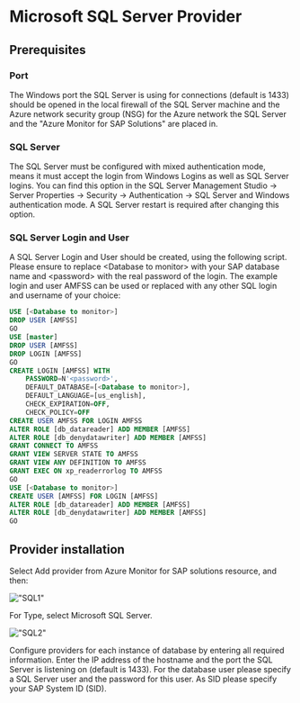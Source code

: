 # **Microsoft SQL Server Provider**

## Prerequisites

### Port

The Windows port the SQL Server is using for connections (default is 1433) should be opened in the local firewall of the SQL Server machine and the Azure network security group (NSG) for the Azure network the SQL Server and the "Azure Monitor for SAP Solutions" are placed in.

### SQL Server

The SQL Server must be configured with mixed authentication mode, means it must accept the login from Windows Logins as well as SQL Server logins. You can find this option in the SQL Server Management Studio -> Server Properties -> Security -> Authentication -> SQL Server and Windows authentication mode. A SQL Server restart is required after changing this option.

### SQL Server Login and User

A SQL Server Login and User should be created, using the following script. Please ensure to replace \<Database to monitor\> with your SAP database name and \<password\> with the real password of the login. The example login and user AMFSS can be used or replaced with any other SQL login and username of your choice:

```sql
USE [<Database to monitor>]
DROP USER [AMFSS]
GO
USE [master]
DROP USER [AMFSS]
DROP LOGIN [AMFSS]
GO
CREATE LOGIN [AMFSS] WITH 
    PASSWORD=N'<password>', 
    DEFAULT_DATABASE=[<Database to monitor>], 
    DEFAULT_LANGUAGE=[us_english], 
    CHECK_EXPIRATION=OFF, 
    CHECK_POLICY=OFF
CREATE USER AMFSS FOR LOGIN AMFSS
ALTER ROLE [db_datareader] ADD MEMBER [AMFSS]
ALTER ROLE [db_denydatawriter] ADD MEMBER [AMFSS]
GRANT CONNECT TO AMFSS
GRANT VIEW SERVER STATE TO AMFSS
GRANT VIEW ANY DEFINITION TO AMFSS
GRANT EXEC ON xp_readerrorlog TO AMFSS
GO
USE [<Database to monitor>]
CREATE USER [AMFSS] FOR LOGIN [AMFSS]
ALTER ROLE [db_datareader] ADD MEMBER [AMFSS]
ALTER ROLE [db_denydatawriter] ADD MEMBER [AMFSS]
GO
```

## Provider installation

Select Add provider from Azure Monitor for SAP solutions resource, and then:

!["SQL1"](./media/SQL-Server-Provider-Details.png)

For Type, select Microsoft SQL Server.

!["SQL2"](./media/SQL-Server-Provider.png)

Configure providers for each instance of database by entering all required information.
Enter the IP address of the hostname and the port the SQL Server is listening on (default is 1433).
For the database user please specify a SQL Server user and the password for this user. As SID please specify your SAP System ID (SID).



